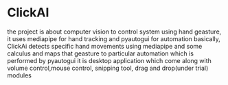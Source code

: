 # ClickAI
the project is about computer vision to control system using hand geasture, it uses mediapipe for hand tracking and 
pyautogui for automation
basically, ClickAi detects specific hand movements using mediapipe and some calculus and maps that geasture to particular 
automation which is performed by pyautogui
it is desktop application which come along with volume control,mouse control, snipping tool, drag and drop(under trial) modules
